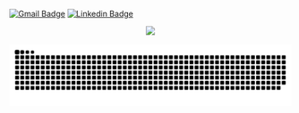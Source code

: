 [![Gmail Badge](https://img.shields.io/badge/-fernand0cg0ng@gmail.com-c71610?style=flat-square&logo=Gmail&logoColor=white&link=mailto:fernand0cg0ng@gmail.com)](mailto:arnaldoavianajr@gmail.com)
[![Linkedin Badge](https://img.shields.io/badge/-Fernando%20Gong-2867B2?style=flat-square&logo=Linkedin&logoColor=white&link=https://www.linkedin.com/in/fernando-gong/)](https://www.linkedin.com/in/fernando-gong/)

<div align='center'>
  <img height="180em" src="https://github-readme-stats.vercel.app/api?username=fernandogong&show_icons=true&&theme=blue-green&bg_color=00000000&border_color=000000">
</div>

![Snake animation](https://github.com/fernandogong/fernandogong/blob/output/github-contribution-grid-snake.svg)
